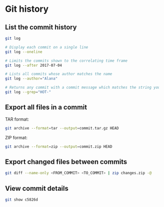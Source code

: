 # Git history

## List the commit history

```sh
git log

# Display each commit on a single line
git log --oneline

# Limits the commits shown to the correlating time frame
git log --after 2017-07-04

# Lists all commits whose author matches the name
git log --author="Alana"

# Returns any commit with a commit message which matches the string you entered
git log --grep="HOT-"
```


## Export all files in a commit

TAR format:
```sh
git archive --format=tar --output=commit.tar.gz HEAD
```

ZIP format:
```sh
git archive --format=zip --output=commit.zip HEAD
```


## Export changed files between commits

```sh
git diff --name-only <FROM_COMMIT> <TO_COMMIT> | zip changes.zip -@
```


## View commit details

```sh
git show c5826d
```
